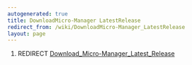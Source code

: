 ```yaml
---
autogenerated: true
title: DownloadMicro-Manager LatestRelease
redirect_from: /wiki/DownloadMicro-Manager_LatestRelease
layout: page
---
```


1.  REDIRECT    [Download\_Micro-Manager\_Latest\_Release](Download_Micro-Manager_Latest_Release)
